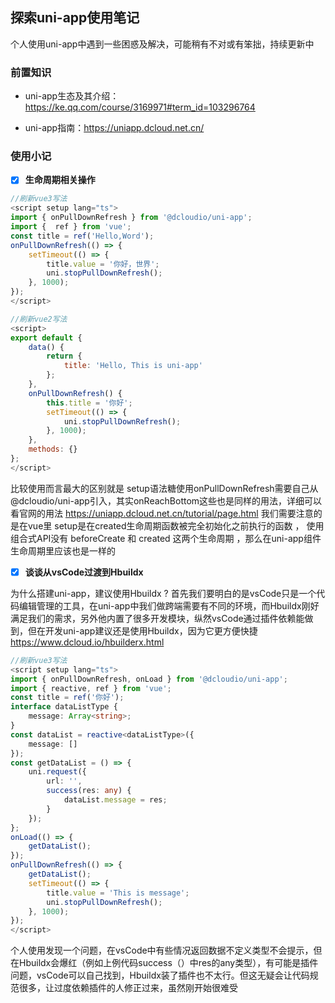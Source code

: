 ## 探索uni-app使用笔记

个人使用uni-app中遇到一些困惑及解决，可能稍有不对或有笨拙，持续更新中

### 前置知识

- uni-app生态及其介绍：https://ke.qq.com/course/3169971#term_id=103296764

- uni-app指南：https://uniapp.dcloud.net.cn/
### 使用小记

- [x] **生命周期相关操作**

```typescript
//刷新vue3写法
<script setup lang="ts">
import { onPullDownRefresh } from '@dcloudio/uni-app';
import {  ref } from 'vue';
const title = ref('Hello,Word');
onPullDownRefresh(() => {
	setTimeout(() => {
		title.value = '你好，世界';
		uni.stopPullDownRefresh();
	}, 1000);
});
</script>
```

```javascript
//刷新vue2写法
<script>
export default {
	data() {
		return {
			title: 'Hello, This is uni-app'
		};
	},
	onPullDownRefresh() {
		this.title = '你好';
		setTimeout(() => {
			uni.stopPullDownRefresh();
		}, 1000);
	},
	methods: {}
};
</script>
```

比较使用而言最大的区别就是 setup语法糖使用onPullDownRefresh需要自己从@dcloudio/uni-app引入，其实onReachBottom这些也是同样的用法，详细可以看官网的用法
https://uniapp.dcloud.net.cn/tutorial/page.html 
我们需要注意的是在vue里 setup是在created生命周期函数被完全初始化之前执行的函数 ， 使用组合式API没有 beforeCreate 和 created 这两个生命周期 ，那么在uni-app组件生命周期里应该也是一样的



- [x] **谈谈从vsCode过渡到Hbuildx**

为什么搭建uni-app，建议使用Hbuildx ?
首先我们要明白的是vsCode只是一个代码编辑管理的工具，在uni-app中我们做跨端需要有不同的环境，而Hbuildx刚好满足我们的需求，另外他内置了很多开发模块，纵然vsCode通过插件依赖能做到，但在开发uni-app建议还是使用Hbuildx，因为它更方便快捷 https://www.dcloud.io/hbuilderx.html

```typescript
//刷新vue3写法
<script setup lang="ts">
import { onPullDownRefresh, onLoad } from '@dcloudio/uni-app';
import { reactive, ref } from 'vue';
const title = ref('你好');
interface dataListType {
	message: Array<string>;
}
const dataList = reactive<dataListType>({
	message: []
});
const getDataList = () => {
	uni.request({
		url: '',
		success(res: any) {
			dataList.message = res;
		}
	});
};
onLoad(() => {
	getDataList();
});
onPullDownRefresh(() => {
	getDataList();
	setTimeout(() => {
		title.value = 'This is message';
		uni.stopPullDownRefresh();
	}, 1000);
});
</script>
```

个人使用发现一个问题，在vsCode中有些情况返回数据不定义类型不会提示，但在Hbuildx会爆红（例如上例代码success（）中res的any类型），有可能是插件问题，vsCode可以自己找到，Hbuildx装了插件也不太行。但这无疑会让代码规范很多，让过度依赖插件的人修正过来，虽然刚开始很难受